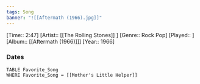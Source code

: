 ```yaml
---
tags: Song  
banner: "![[Aftermath (1966).jpg]]"
---
```

[Time:: 2:47]
[Artist:: [[The Rolling Stones]] ]
[Genre:: Rock Pop]
[Played:: ]
[Album:: [[Aftermath (1966)]]]
[Year:: 1966]
### Dates
````dataview
TABLE Favorite_Song
WHERE Favorite_Song = [[Mother's Little Helper]]
````